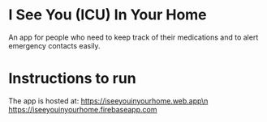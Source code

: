 # I See You (ICU) In Your Home

An app for people who need to keep track of their medications and to alert emergency contacts easily.

# Instructions to run

The app is hosted at:
https://iseeyouinyourhome.web.app\n
https://iseeyouinyourhome.firebaseapp.com
